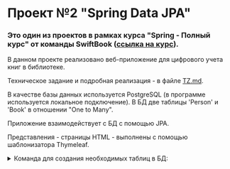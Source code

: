 # Проект №2 "Spring Data JPA"

### Это один из проектов в рамках курса "Spring - Полный курс" от команды SwiftBook ([ссылка на курс](https://swiftbook.org/courses/438/show_promo)).

В данном проекте реализовано веб-приложение для цифрового учета книг в библиотеке. 

Техническое задание и подробная реализация - в файле [TZ.md](/TZ.md).

В качестве базы данных используется PostgreSQL (в программе используется локальное подключение). В БД две таблицы 'Person' и 'Book'
в отношении "One to Many".

Приложение взаимодействует с БД с помощью JPA.

Представления - страницы HTML - выполнены с помощью шаблонизатора Thymeleaf.

<details>
 <summary>Команда для создания необходимых таблиц в БД:</summary>
 
 ```sql
	CREATE TABLE Person (
		id int GENERATED BY DEFAULT AS IDENTITY PRIMARY KEY,
		full_name varchar(100) NOT NULL UNIQUE,
		year_of_birth int NOT NULL
	);

	CREATE TABLE Book (
		id int GENERATED BY DEFAULT AS IDENTITY PRIMARY KEY,
		title varchar(100) NOT NULL,
		author varchar(100) NOT NULL,
		year int NOT NULL,
		person_id int REFERENCES Person(id) ON DELETE SET NULL,
		assign_at TIMESTAMP
	);
 ```
</details>
 

